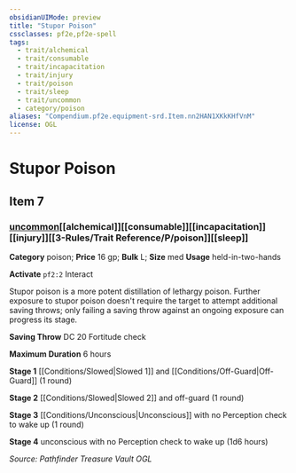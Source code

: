 ```yaml
---
obsidianUIMode: preview
title: "Stupor Poison"
cssclasses: pf2e,pf2e-spell
tags:
  - trait/alchemical
  - trait/consumable
  - trait/incapacitation
  - trait/injury
  - trait/poison
  - trait/sleep
  - trait/uncommon
  - category/poison
aliases: "Compendium.pf2e.equipment-srd.Item.nn2HAN1XKkKHfVnM"
license: OGL
---
```

# Stupor Poison
## Item 7
### [uncommon](uncommon "Uncommon Rarity Trait")[[alchemical]][[consumable]][[incapacitation]][[injury]][[3-Rules/Trait Reference/P/poison]][[sleep]]

**Category** poison; 
**Price** 16 gp; 
**Bulk** L; **Size** med
**Usage** held-in-two-hands

**Activate** `pf2:2` Interact

Stupor poison is a more potent distillation of lethargy poison. Further exposure to stupor poison doesn't require the target to attempt additional saving throws; only failing a saving throw against an ongoing exposure can progress its stage.

**Saving Throw** DC 20 Fortitude check

**Maximum Duration** 6 hours

**Stage 1** [[Conditions/Slowed|Slowed 1]] and [[Conditions/Off-Guard|Off-Guard]] (1 round)

**Stage 2** [[Conditions/Slowed|Slowed 2]] and off-guard (1 round)

**Stage 3** [[Conditions/Unconscious|Unconscious]] with no Perception check to wake up (1 round)

**Stage 4** unconscious with no Perception check to wake up (1d6 hours)

*Source: Pathfinder Treasure Vault*
*OGL*